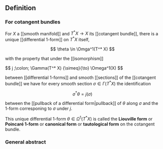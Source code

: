 

## Definition

### For cotangent bundles 

For $X$ a [[smooth manifold]] and $T^* X \to X$ its [[cotangent bundle]], there is a unique [[differential 1-form]] on $T^* X$ itself, 

$$
  \theta
   \in
  \Omga^1(T^* X)
$$

with the property that under the [[isomorphism]]

$$
  j \;\colon\; \Gamma(T^* X) \{\simeq}{\to} \Omega^1(X)
$$

between [[differential 1-forms]] and smooth [[sections]] of the [[cotangent bundle]] we have for every smooth section $\sigma \in \Gamma(T^* X)$ the identification

$$
  \sigma^* \theta = j(\sigma)
$$

between the [[pullback of a differential form|pullback]] of $\theta$ along $\sigma$ and the 1-form corresponing to $\sigma$ under $j$.

This unique differential 1-form $\theta \in \Omega^1(T^* X)$ is called the **Liouville form** or **Poincar&#233; 1-form** or **canonical form** or **tautological form** on the cotangent bundle.

### General abstract



